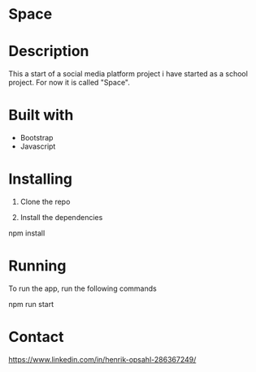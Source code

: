 # Space

# Description

This a start of a social media platform project i have started as a school project. For now it is called "Space".

# Built with

* Bootstrap
* Javascript


# Installing 

1. Clone the repo

2. Install the dependencies

npm install

# Running

To run the app, run the following commands

npm run start

# Contact

https://www.linkedin.com/in/henrik-opsahl-286367249/

